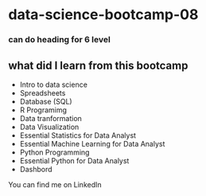 # data-science-bootcamp-08
### can do heading for 6 level 

## what did I learn from this bootcamp 

- Intro to data science
- Spreadsheets
- Database (SQL)
- R Programimg
- Data tranformation
- Data Visualization
- Essential Statistics for Data Analyst
- Essential Machine Learning for Data Analyst
- Python Programming
- Essential Python for Data Analyst
- Dashbord

  
You can find me on LinkedIn 
